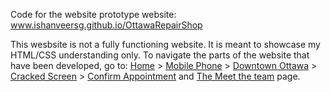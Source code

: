 Code for the website prototype website: [www.ishanveersg.github.io/OttawaRepairShop
](https://ishanveersg.github.io/OttawaRepairShop/)

This wesbsite is not a fully functioning website. It is meant to showcase my HTML/CSS understanding only. To navigate the parts of the website that have been developed, go to: [Home](https://ishanveersg.github.io/OttawaRepairShop/index.html) > [Mobile Phone](https://ishanveersg.github.io/OttawaRepairShop/location.html) > [Downtown Ottawa](https://ishanveersg.github.io/OttawaRepairShop/location.html) > [Cracked Screen](https://ishanveersg.github.io/OttawaRepairShop/problem.html) > [Confirm Appointment](https://ishanveersg.github.io/OttawaRepairShop/book.html) and [The Meet the team](https://ishanveersg.github.io/OttawaRepairShop/team.html) page.
